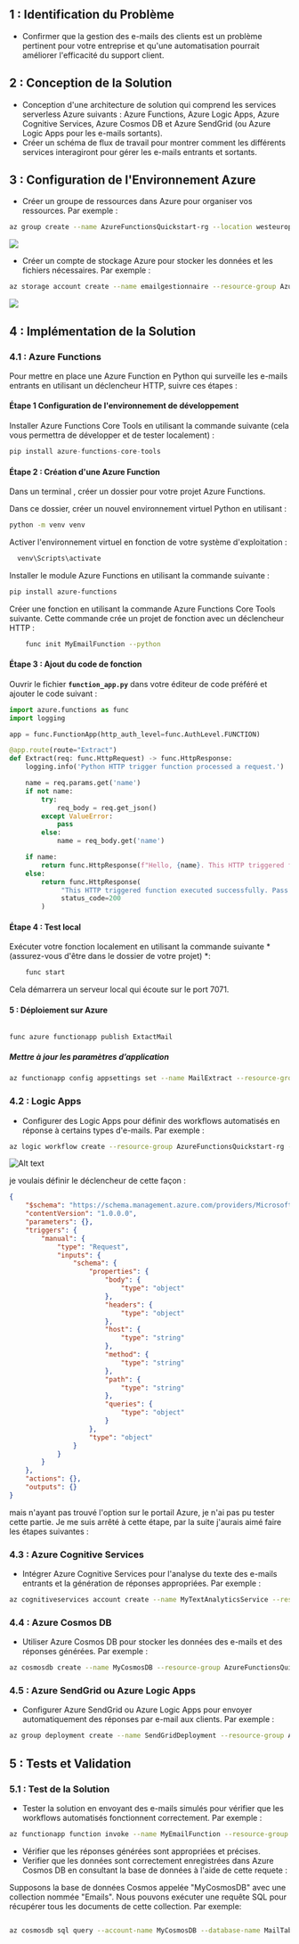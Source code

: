 ##  1 : Identification du Problème

- Confirmer que la gestion des e-mails des clients est un problème pertinent pour votre entreprise et qu'une automatisation pourrait améliorer l'efficacité du support client.

##  2 : Conception de la Solution

- Conception d'une architecture de solution qui comprend les services serverless Azure suivants : Azure Functions, Azure Logic Apps, Azure Cognitive Services, Azure Cosmos DB et Azure SendGrid (ou Azure Logic Apps pour les e-mails sortants).
- Créer un schéma de flux de travail pour montrer comment les différents services interagiront pour gérer les e-mails entrants et sortants.

##  3 : Configuration de l'Environnement Azure

- Créer un groupe de ressources dans Azure pour organiser vos ressources. Par exemple :

```bash
az group create --name AzureFunctionsQuickstart-rg --location westeurope
```

![](RessourcesGroup.png)

- Créer un compte de stockage Azure pour stocker les données et les fichiers nécessaires. Par exemple :

```bash
az storage account create --name emailgestionnaire --resource-group AzureFunctionsQuickstart-rg --location westeurope --sku Standard_LRS
```

![](AccountStorage.png)

##  4 : Implémentation de la Solution

###  4.1 : Azure Functions

Pour mettre en place une Azure Function en Python qui surveille les e-mails entrants en utilisant un déclencheur HTTP, suivre ces étapes :

#### Étape 1  Configuration de l'environnement de développement

Installer Azure Functions Core Tools en utilisant la commande suivante (cela vous permettra de développer et de tester localement) :

```python
pip install azure-functions-core-tools
``` 
#### Étape 2 : Création d'une Azure Function

Dans un terminal , créer un dossier pour votre projet Azure Functions.

Dans ce dossier, créer un nouvel environnement virtuel Python en utilisant  :
```bash
python -m venv venv
```
Activer l'environnement virtuel en fonction de votre système d'exploitation :
```bash
  venv\Scripts\activate
```

Installer le module Azure Functions en utilisant la commande suivante :
```bash
pip install azure-functions
```

Créer une fonction en utilisant la commande Azure Functions Core Tools suivante. Cette commande crée un projet de fonction avec un déclencheur HTTP :

```bash
    func init MyEmailFunction --python
```
#### Étape 3 : Ajout du code de fonction

Ouvrir le fichier **`function_app.py`** dans votre éditeur de code préféré et ajouter le code suivant :

```python
import azure.functions as func
import logging

app = func.FunctionApp(http_auth_level=func.AuthLevel.FUNCTION)

@app.route(route="Extract")
def Extract(req: func.HttpRequest) -> func.HttpResponse:
    logging.info('Python HTTP trigger function processed a request.')

    name = req.params.get('name')
    if not name:
        try:
            req_body = req.get_json()
        except ValueError:
            pass
        else:
            name = req_body.get('name')

    if name:
        return func.HttpResponse(f"Hello, {name}. This HTTP triggered function executed successfully.")
    else:
        return func.HttpResponse(
             "This HTTP triggered function executed successfully. Pass a name in the query string or in the request body for a personalized response.",
             status_code=200
        )
```

#### Étape 4 : Test local

Exécuter votre fonction localement en utilisant la commande suivante *(assurez-vous d'être dans le dossier de votre projet) *:
```bash
    func start
```
Cela démarrera un serveur local qui écoute sur le port 7071.

####  5 : Déploiement sur Azure

```bash

func azure functionapp publish ExtactMail
```
##### Mettre à jour les paramètres d’application

```bash
az functionapp config appsettings set --name MailExtract --resource-group MailExtract --settings AzureWebJobsFeatureFlags=EnableWorkerIndexing
```

###  4.2 : Logic Apps

- Configurer des Logic Apps pour définir des workflows automatisés en réponse à certains types d'e-mails. Par exemple :

```bash
az logic workflow create --resource-group AzureFunctionsQuickstart-rg --name MyEmailLogicApp --definition @definition.json
```
![Alt text](image-1.png)

je voulais définir le déclencheur de cette façon :

```json
{
    "$schema": "https://schema.management.azure.com/providers/Microsoft.Logic/schemas/2016-06-01/workflowdefinition.json#",
    "contentVersion": "1.0.0.0",
    "parameters": {},
    "triggers": {
        "manual": {
            "type": "Request",
            "inputs": {
                "schema": {
                    "properties": {
                        "body": {
                            "type": "object"
                        },
                        "headers": {
                            "type": "object"
                        },
                        "host": {
                            "type": "string"
                        },
                        "method": {
                            "type": "string"
                        },
                        "path": {
                            "type": "string"
                        },
                        "queries": {
                            "type": "object"
                        }
                    },
                    "type": "object"
                }
            }
        }
    },
    "actions": {},
    "outputs": {}
}

```
mais n'ayant pas trouvé l'option sur le portail Azure, je n'ai pas pu tester cette partie.
Je me suis arrêté à cette étape, par la suite j'aurais aimé faire les étapes suivantes :
### 4.3 : Azure Cognitive Services

- Intégrer Azure Cognitive Services pour l'analyse du texte des e-mails entrants et la génération de réponses appropriées. Par exemple :

```bash
az cognitiveservices account create --name MyTextAnalyticsService --resource-group AzureFunctionsQuickstart-rg --kind TextAnalytics --sku S0 --location westeurope
```

###  4.4 : Azure Cosmos DB

- Utiliser Azure Cosmos DB pour stocker les données des e-mails et des réponses générées. Par exemple :

```bash
az cosmosdb create --name MyCosmosDB --resource-group AzureFunctionsQuickstart-rg --kind GlobalDocumentDB --locations "westeurope=0" --default-consistency-level Eventual
```

###  4.5 : Azure SendGrid ou Azure Logic Apps

- Configurer Azure SendGrid ou Azure Logic Apps pour envoyer automatiquement des réponses par e-mail aux clients. Par exemple :

```bash
az group deployment create --name SendGridDeployment --resource-group AzureFunctionsQuickstart-rg --template-uri "https://raw.githubusercontent.com/Azure/azure-quickstart-templates/master/101-sendgrid-create/azuredeploy.json" --parameters sendgridAccountName=MySendGridAccount
```

##  5 : Tests et Validation

###  5.1 : Test de la Solution

- Tester la solution en envoyant des e-mails simulés pour vérifier que les workflows automatisés fonctionnent correctement. Par exemple :

```bash
az functionapp function invoke --name MyEmailFunction --resource-group AzureFunctionsQuickstart-rg --function-name MyEmailFunction --data "{ 'subject': 'Test Email', 'body': 'This is a test email body' }"
```

- Vérifier que les réponses générées sont appropriées et précises.
- Verifier que les données sont correctement enregistrées dans Azure Cosmos DB en consultant la base de données à l'aide de cette requete : 

Supposons la base de données Cosmos appelée "MyCosmosDB" avec une collection nommée "Emails". Nous pouvons exécuter une requête SQL pour récupérer tous les documents de cette collection. Par exemple:
```bash

az cosmosdb sql query --account-name MyCosmosDB --database-name MailTable --container-name Emails --query "SELECT * FROM MailTable"
```
